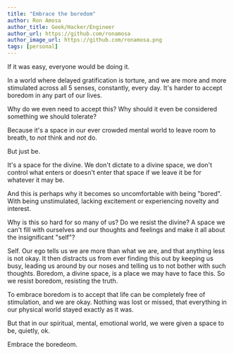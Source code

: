 ```yaml
---
title: "Embrace the boredom"
author: Ron Amosa
author_title: Geek/Hacker/Engineer
author_url: https://github.com/ronamosa
author_image_url: https://github.com/ronamosa.png
tags: [personal]
---
```


If it was easy, everyone would be doing it.

In a world where delayed gratification is torture, and we are more and more stimulated across all 5 senses, constantly, every day. It's harder to accept boredom in any part of our lives.

Why do we even need to accept this? Why should it even be considered something we should tolerate?

Because it's a space in our ever crowded mental world to leave room to breath, to *not* think and *not* do.

But just be.

<!-- truncate -->

It's a space for the divine. We don't dictate to a divine space, we don't control what enters or doesn't enter that space if we leave it be for whatever it may be.

And this is perhaps why it becomes so uncomfortable with being "bored". With being unstimulated, lacking excitement or experiencing novelty and interest.

Why is this so hard for so many of us? Do we resist the divine? A space we can't fill with ourselves and our thoughts and feelings and make it all about the insignificant "self"?

Self. Our ego tells us we are more than what we are, and that anything less is not okay. It then distracts us from ever finding this out by keeping us busy, leading us around by our noses and telling us to not bother with such thoughts. Boredom, a divine space, is a place we may have to face this. So we resist boredom, resisting the truth.

To embrace boredom is to accept that life can be completely free of stimulation, and we are okay. Nothing was lost or missed, that everything in our physical world stayed exactly as it was.

But that in our spiritual, mental, emotional world, we were given a space to be, quietly, ok.

Embrace the boredeom.
